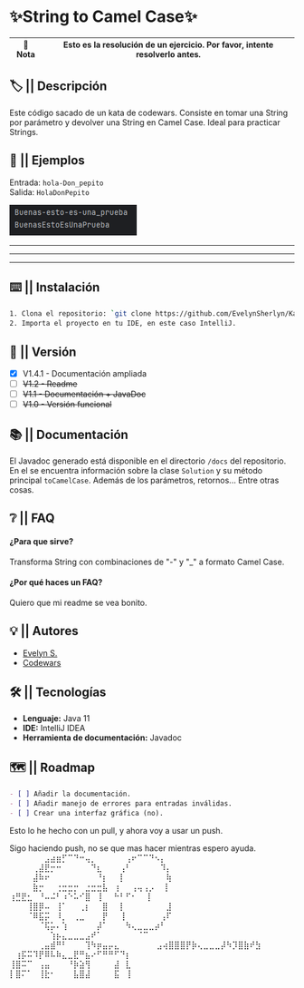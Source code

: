 
# ✨String to Camel Case✨

| 📝 **Nota** | Esto es la resolución de un ejercicio. Por favor, intente resolverlo antes. |
|-------------|-----------------------------------------------------------------------------|

## 🏷️ || Descripción
Este código sacado de un kata de codewars. Consiste en tomar una String por parámetro y devolver una String en Camel Case. Ideal para practicar Strings.



## 🌟 || Ejemplos
Entrada: `hola-Don_pepito`  
Salida: `HolaDonPepito`

![Prueba](assets/prueba.png)

---
---
---


## ⌨️ || Instalación


```bash
1. Clona el repositorio: `git clone https://github.com/EvelynSherlyn/KataLV6-StringToCamelCase.git`
2. Importa el proyecto en tu IDE, en este caso IntelliJ.
```
    
## 💟 || Versión
- [X]   V1.4.1 - Documentación ampliada
- [ ]   ~~V1.2 - Readme~~
- [ ]    ~~V1.1 - Documentación + JavaDoc~~
- [ ]    ~~V1.0 - Versión funcional~~
## 📚 || Documentación
El Javadoc generado está disponible en el directorio `/docs` del repositorio. En el se encuentra información sobre la clase `Solution` y su método principal `toCamelCase`. Además de los parámetros, retornos... Entre otras cosas.

## ❔ || FAQ

#### **¿Para que sirve?**

Transforma String con combinaciones de "-" y "_" a formato Camel Case.

#### **¿Por qué haces un FAQ?**

Quiero que mi readme se vea bonito.


## 💡 || Autores

- [Evelyn S.](https://github.com/EvelynSherlyn)
- [Codewars](https://www.codewars.com/kata/517abf86da9663f1d2000003)


## 🛠️ || Tecnologías

- **Lenguaje:** Java 11
- **IDE:** IntelliJ IDEA
- **Herramienta de documentación:** Javadoc

## 🗺️ || Roadmap
```markdown
- [ ] Añadir la documentación.
- [ ] Añadir manejo de errores para entradas inválidas.
- [ ] Crear una interfaz gráfica (no).
```

Esto lo he hecho con un pull, y ahora voy a usar un push.

Sigo haciendo push, no se que mas hacer mientras espero ayuda.
⠀⠀⠀⠀⠀⠀⣠⣴⣶⡋⠉⠙⠒⢤⡀⠀⠀⠀⠀⠀⢠⠖⠉⠉⠙⠢⡄⠀
⠀⠀⠀⠀⢀⣼⣟⡒⠒⠀⠀⠀⠀⠀⠙⣆⠀⠀⠀⢠⠃⠀⠀⠀⠀⠀⠹⡄
⠀⠀⠀⠀⣼⠷⠖⠀⠀⠀⠀⠀⠀⠀⠀⠘⡆⠀⠀⡇⠀⠀⠀⠀⠀⠀⠀⢷
⠀⠀⠀⠀⣷⡒⠀⠀⢐⣒⣒⡒⠀⣐⣒⣒⣧⠀⢰⠀⠀⢠⢤⢠⡠⠀ ⢸⠀⠀⠀⠀
    ⢰⣛⣟⣂⠀⠘⠤⠬⠃⠰⠑⠥⠊⣿⠀⢸⠀⠀⠓⠃⠋⠂⠀ ⢸
⠀⠀⠀⢸⣿⡿⠤⠀⢸⠁⠀⠀⢀⡆⠀⠀⣿⠀⠀⡇⠀⠀⠀⠀⠀⠀⠀⣸
⠀⠀⠀⠈⠿⣯⡭⠀⠸⡀⠀⢀⣀⠀⠀⠀⡟⠀⠀⢸⠀⠀⠀⠀⠀⠀⢠⠏
⠀⠀⠀⠀⠀⠈⢯⡥⠄⢱⠀⠀⠀⠀⠀⡼⠁⠀⠀⠀⠳⢄⣀⣀⣀⡴⠃⠀
⠀⠀⠀⠀⠀⠀⠀⢱⡦⣄⣀⣀⣀⣠⠞⠁⠀⠀⠀⠀⠀⠀⠈⠉⠀⠀⠀⠀
⠀⠀⠀⠀⠀⢀⣤⣾⠛⠃⠀⠀⠀⢹⠳⡶⣤⡤⣄⠀⠀⠀⠀
⠀⠀⣠⢴⣿⣿⣿⡟⡷⢄⣀⣀⣀⡼⠳⡹⣿⣷⠞⣳⠀⠀⠀
⠀⢰⡯⠭⠹⡟⠿⠧⠷⣄⣀⣟⠛⣦⠔⠋⠛⠛⠋⠙⡆⠀⠀
⢸⣿⠭⠉⠀⢠⣤⠀⠀⠀⠘⡷⣵⢻⠀⠀⠀⠀⣼⠀⣇⠀⠀⠀⠀⠀⠀⠀
⡇⣿⠍⠁⠀⢸⣗⠂⠀⠀⠀⣧⣿⣼⠀⠀⠀⠀⣯⠀⢸⠀⠀⠀⠀⠀⠀⠀